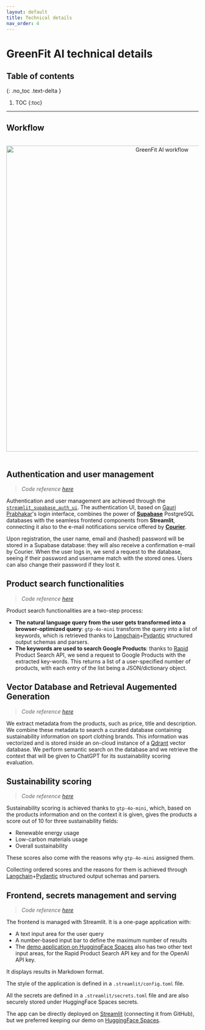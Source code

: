 ```yaml
---
layout: default
title: Technical details
nav_order: 4
---
```


# GreenFit AI technical details

## Table of contents
{: .no_toc .text-delta }

1. TOC
{:toc}

---

## Workflow

<br>

<div align="center">
    <img src="../../assets/images/greenfit-ai-workflow.png" alt="GreenFit AI workflow" width=800 heigth=400>
</div>
<br>

## Authentication and user management

> _Code reference [here](https://github.com/AstraBert/streamlit_supabase_auth_ui)_

Authentication and user management are achieved through the [`streamlit_supabase_auth_ui`](https://github.com/AstraBert/streamlit_supabase_auth_ui). The authentication UI, based on [Gauri Prabhakar](https://github.com/GauriSP10)'s login interface, combines the power of [**Supabase**](https://supabase.co/) PostgreSQL databases with the seamless frontend components from **Streamlit**, connecting it also to the e-mail notifications service offered by [**Courier**](https://www.courier.com/).

Upon registration, the user name, email and (hashed) password will be stored in a Supabase database: they will also receive a confirmation e-mail by Courier. When the user logs in, we send a request to the database, seeing if their password and username match with the stored ones. Users can also change their password if they lost it. 

## Product search functionalities

> _Code reference [here](https://github.com/greenfit-ai/greenfit-ai/blob/main/scripts/utils.py)_

Product search functionalities are a two-step process:

- **The natural language query from the user gets transformed into a browser-optimized query**: `gtp-4o-mini` transform the query into a list of keywords, which is retrieved thanks to [Langchain](https://langchain.com)+[Pydantic](https://pydantic.dev/) structured output schemas and parsers.
- **The keywords are used to search Google Products**: thanks to [Rapid](https://rapidapi.com/hub) Product Search API, we send a request to Google Products with the extracted key-words. This returns a list of a user-specified number of products, with each entry of the list being a JSON/dictionary object.

## Vector Database and Retrieval Augemented Generation

> _Code reference [here](https://github.com/greenfit-ai/greenfit-ai/blob/main/scripts/utils.py)_

We extract metadata from the products, such as price, title and description. We combine these metadata to search a curated database containing sustainability information on sport clothing brands. This information was vectorized and is stored inside an on-cloud instance of a [Qdrant](https://qdrant.tech) vector database. We perform semantic search on the database and we retrieve the context that will be given to ChatGPT for its sustainability scoring evaluation.

## Sustainability scoring

> _Code reference [here](https://github.com/greenfit-ai/greenfit-ai/blob/main/scripts/utils.py)_

Sustainability scoring is achieved thanks to `gtp-4o-mini`, which, based on the products information and on the context it is given, gives the products a score out of 10 for three sustainability fields:

- Renewable energy usage
- Low-carbon materials usage
- Overall sustainability

These scores also come with the reasons why `gtp-4o-mini` assigned them. 

Collecting ordered scores and the reasons for them is achieved through [Langchain](https://langchain.com)+[Pydantic](https://pydantic.dev/) structured output schemas and parsers.

## Frontend, secrets management and serving

> _Code reference [here](https://github.com/greenfit-ai/greenfit-ai/blob/main/app.py)_

The frontend is managed with Streamlit. It is a one-page application with:

- A text input area for the user query
- A number-based input bar to define the maximum number of results
- The [demo application on HuggingFace Spaces](https://huggingface.co/spaces/greenfit-ai/greenfit-ai) also has two other text input areas, for the Rapid Product Search API key and for the OpenAI API key.

It displays results in Markdown format.

The style of the application is defined in a `.streamlit/config.toml` file.

All the secrets are defined in a `.streamlit/secrets.toml` file and are also securely stored under HuggingFace Spaces secrets. 

The app can be directly deployed on [Streamlit](https://streamlit.io) (connecting it from GitHub), but we preferred keeping our demo on [HuggingFace Spaces](https://huggingface.co/spaces).